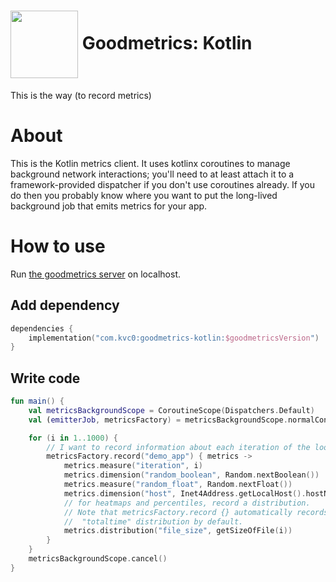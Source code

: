 # <img src="https://user-images.githubusercontent.com/3454741/151748581-1ad6c34c-f583-4813-b878-d19c98ec3427.png" width="108em" align="center"/> Goodmetrics: Kotlin

This is the way (to record metrics)

# About
This is the Kotlin metrics client. It uses kotlinx coroutines to manage background
network interactions; you'll need to at least attach it to a framework-provided
dispatcher if you don't use coroutines already. If you do then you probably know
where you want to put the long-lived background job that emits metrics for your app.

# How to use
Run [the goodmetrics server](https://github.com/kvc0/goodmetrics) on localhost.

## Add dependency
```kotlin
dependencies {
    implementation("com.kvc0:goodmetrics-kotlin:$goodmetricsVersion")
}
```

## Write code
```kotlin
fun main() {
    val metricsBackgroundScope = CoroutineScope(Dispatchers.Default)
    val (emitterJob, metricsFactory) = metricsBackgroundScope.normalConfig()

    for (i in 1..1000) {
        // I want to record information about each iteration of the loop so I'll record {} each iteration.
        metricsFactory.record("demo_app") { metrics ->
            metrics.measure("iteration", i)
            metrics.dimension("random_boolean", Random.nextBoolean())
            metrics.measure("random_float", Random.nextFloat())
            metrics.dimension("host", Inet4Address.getLocalHost().hostName)
            // for heatmaps and percentiles, record a distribution.
            // Note that metricsFactory.record {} automatically records a
            //  "totaltime" distribution by default.
            metrics.distribution("file_size", getSizeOfFile(i))
        }
    }
    metricsBackgroundScope.cancel()
}
```
